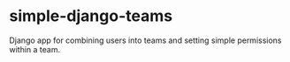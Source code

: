 # simple-django-teams
Django app for combining users into teams and setting simple permissions within a team.
